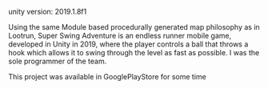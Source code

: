 unity version: 2019.1.8f1

Using the same Module based procedurally generated map philosophy as in Lootrun, Super Swing Adventure is an endless runner mobile game, developed in Unity in 2019, where the player controls a ball that throws a hook which allows it to swing through the level as fast as possible. I was the sole programmer of the team.

This project was available in GooglePlayStore for some time
